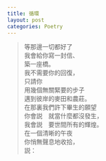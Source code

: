 ```yaml
---
title: 循環
layout: post
categories: Poetry
---
```

>等那邊一切都好了<br>我會給你寫一封信、<br>築一座橋。<br>我不需要你的回復，<br>只請你<br>用幾個無關緊要的步子<br>邁到彼岸的麥田和農莊。<br>在那裏我們許下畢生的願望<br>你會説　就當什麼都沒發生，<br>我會説　要世間所有的輝煌。<br>在一個清晰的午夜<br>你悄無聲息地收拾，<br>説：